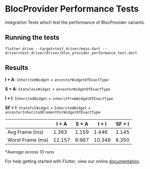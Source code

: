 # BlocProvider Performance Tests

Integration Tests which test the performance of BlocProvider variants.

## Running the tests

```
flutter drive --target=test_driver/main.dart --driver=test_driver/driver/bloc_provider_performance_test.dart
```

## Results

**I + A**: `InheritedWidget` + `ancestorWidgetOfExactType`

**S + A**: `StatelessWidget` + `ancestorWidgetOfExactType`

**I + I**: `InheritedWidget` + `inheritFromWidgetOfExactType`

**SF + I**: `StatefulWidget` + `InheritedWidget` + `ancestorInheritedElementForWidgetOfExactType`

|                  | I + A   | S + A  | I + I  | SF + I |
|------------------|---------|--------|--------|--------|
| Avg Frame (ms)   | 1.363   | 1.159  | 1.446  | 1.145  |
| Worst Frame (ms) | 12.157  | 9.967  | 10.348 | 8.350  |

**Average across 10 runs*

For help getting started with Flutter, view our online
[documentation](https://flutter.io/).
